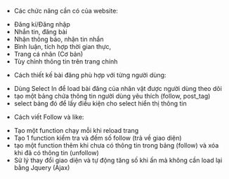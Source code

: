 - Các chức năng cần có của website:

* Đăng kí/Đăng nhập
* Nhắn tin, đăng bài
* Nhận thông báo, nhận tin nhắn
* Bình luận, tích hợp thời gian thực,
* Trang cá nhân (Cơ bản)
* Tùy chỉnh thông tin trên trang chính

- Cách thiết kế bài đăng phù hợp với từng người dùng:

* Dùng Select In để load bài đăng của nhân vật được người dùng theo dõi
* tạo một bảng chứa thông tin người dùng yêu thích (follow, post_tag)
* select bảng đó để lấy điều kiện cho select hiển thị thông tin

- Cách viết Follow và like:

* Tạo một function chạy mỗi khi reload trang
* Tạo 1 function kiểm tra và đếm số follow (trả về giao diện)
* tạo một function thêm khi chưa có thông tin trong bảng (follow) và xóa khi đã có thông tin (unfollow)
* Sử lý thay đổi giao diện và tự động tăng số khi ấn mà không cần load lại bằng Jquery (Ajax)
